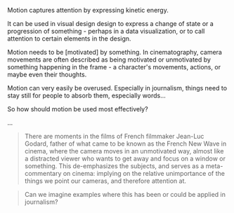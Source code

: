 Motion captures attention by expressing kinetic energy.

It can be used in visual design design to express a change of state or a progression of something - perhaps in a data visualization, or to call attention to certain elements in the design.

Motion needs to be [motivated] by something. In cinematography, camera movements are often described as being motivated or unmotivated by something happening in the frame - a character's movements, actions, or maybe even their thoughts.

Motion can very easily be overused. Especially in journalism, things need to stay still for people to absorb them, especially words… 

So how should motion be used most effectively?

...


> There are moments in the films of French filmmaker Jean-Luc Godard, father of what came to be known as the French New Wave in cinema, where the camera moves in an unmotivated way, almost like a distracted viewer who wants to get away and focus on a window or something. This de-emphasizes the subjects, and serves as a meta-commentary on cinema: implying on the relative unimportance of the things we point our cameras, and therefore attention at. 

> Can we imagine examples where this has been or could be applied in journalism?


